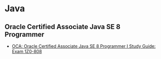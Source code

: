# Java
## Oracle Certified Associate Java SE 8 Programmer 
- [OCA: Oracle Certified Associate Java SE 8 Programmer I Study Guide: Exam 1Z0-808]( https://bittlife.com/books/Jeanne%20Boyarsky,%20Scott%20Selikoff%20-%20Study%20Guide.pdf)

